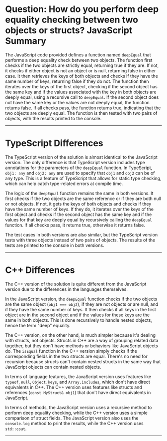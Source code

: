 # Question: How do you perform deep equality checking between two objects or structs? JavaScript Summary

The JavaScript code provided defines a function named `deepEqual` that performs a deep equality check between two objects. The function first checks if the two objects are strictly equal, returning true if they are. If not, it checks if either object is not an object or is null, returning false in either case. It then retrieves the keys of both objects and checks if they have the same number of keys, returning false if they do not. The function then iterates over the keys of the first object, checking if the second object has the same key and if the values associated with the key in both objects are deeply equal, using a recursive call to `deepEqual`. If the second object does not have the same key or the values are not deeply equal, the function returns false. If all checks pass, the function returns true, indicating that the two objects are deeply equal. The function is then tested with two pairs of objects, with the results printed to the console.

---

# TypeScript Differences

The TypeScript version of the solution is almost identical to the JavaScript version. The only difference is that TypeScript version includes type annotations for the parameters of the `deepEqual` function. In TypeScript, `obj1: any` and `obj2: any` are used to specify that `obj1` and `obj2` can be of any type. This is a feature of TypeScript that allows for static type checking, which can help catch type-related errors at compile time.

The logic of the `deepEqual` function remains the same in both versions. It first checks if the two objects are the same reference or if they are both null or not objects. If not, it gets the keys of both objects and checks if they have the same number of keys. If they do, it iterates over the keys of the first object and checks if the second object has the same key and if the values for that key are deeply equal by recursively calling the `deepEqual` function. If all checks pass, it returns true, otherwise it returns false.

The test cases in both versions are also similar, but the TypeScript version tests with three objects instead of two pairs of objects. The results of the tests are printed to the console in both versions.

---

# C++ Differences

The C++ version of the solution is quite different from the JavaScript version due to the differences in the languages themselves.

In the JavaScript version, the `deepEqual` function checks if the two objects are the same object (`obj1 === obj2`), if they are not objects or are null, and if they have the same number of keys. It then checks if all keys in the first object are in the second object and if the values for these keys are the same in both objects. This is done recursively to handle nested objects, hence the term "deep" equality.

The C++ version, on the other hand, is much simpler because it's dealing with structs, not objects. Structs in C++ are a way of grouping related data together, but they don't have methods or behaviors like JavaScript objects do. The `isEqual` function in the C++ version simply checks if the corresponding fields in the two structs are equal. There's no need for recursion because structs can't contain nested structs in the same way that JavaScript objects can contain nested objects.

In terms of language features, the JavaScript version uses features like `typeof`, `null`, `Object.keys`, and `Array.includes`, which don't have direct equivalents in C++. The C++ version uses features like structs and references (`const MyStruct& obj1`) that don't have direct equivalents in JavaScript.

In terms of methods, the JavaScript version uses a recursive method to perform deep equality checking, while the C++ version uses a simple comparison of struct fields. The JavaScript version also uses the `console.log` method to print the results, while the C++ version uses `std::cout`.

---
